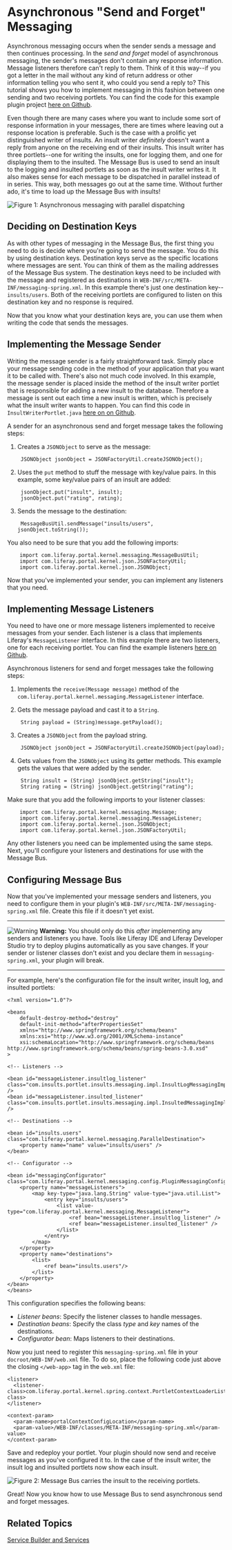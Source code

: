 # Asynchronous "Send and Forget" Messaging 

Asynchronous messaging occurs when the sender sends a message and then continues 
processing. In the *send and forget* model of asynchronous messaging, the 
sender's messages don't contain any response information. Message listeners 
therefore can't reply to them. Think of it this way--if you got a letter in the 
mail without any kind of return address or other information telling you who 
sent it, who could you send a reply to? This tutorial shows you how to implement 
messaging in this fashion between one sending and two receiving portlets. You 
can find the code for this example plugin project [here on Github](https://github.com/ngaskill/liferay-docs/tree/message-bus-tutorials/develop/tutorials/code/msg-bus/async-send-forget/insults-portlet).

Even though there are many cases where you want to include some sort of response 
information in your messages, there are times where leaving out a response 
location is preferable. Such is the case with a prolific yet distinguished 
writer of insults. An insult writer *definitely* doesn't want a reply from 
anyone on the receiving end of their insults. This insult writer has three 
portlets--one for writing the insults, one for logging them, and one for 
displaying them to the insulted. The Message Bus is used to send an insult to 
the logging and insulted portlets as soon as the insult writer writes it. It 
also makes sense for each message to be dispatched in parallel instead of in 
series. This way, both messages go out at the same time. Without further ado, 
it's time to load up the Message Bus with insults!

![Figure 1: Asynchronous messaging with *parallel* dispatching](../../images/msg-bus-async-parallel-msg.png)

## Deciding on Destination Keys 

As with other types of messaging in the Message Bus, the first thing you need to 
do is decide where you're going to send the message. You do this by using 
destination keys. Destination keys serve as the specific locations where 
messages are sent. You can think of them as the mailing addresses of the Message 
Bus system. The destination keys need to be included with the message and 
registered as destinations in `WEB-INF/src/META-INF/messaging-spring.xml`. In 
this example there's just one destination key--`insults/users`. Both of the 
receiving portlets are configured to listen on this destination key and no 
response is required. 

Now that you know what your destination keys are, you can use them when writing 
the code that sends the messages. 

## Implementing the Message Sender

Writing the message sender is a fairly straightforward task. Simply place your 
message sending code in the method of your application that you want it to be 
called with. There's also not much code involved. In this example, the message 
sender is placed inside the method of the insult writer portlet that is 
responsible for adding a new insult to the database. Therefore a message is sent 
out each time a new insult is written, which is precisely what the insult writer 
wants to happen. You can find this code in `InsultWriterPortlet.java` [here on on Github](https://github.com/ngaskill/liferay-docs/blob/message-bus-tutorials/develop/tutorials/code/msg-bus/async-send-forget/insults-portlet/docroot/WEB-INF/src/com/insults/portlet/insults/InsultWriterPortlet.java).

A sender for an asynchronous send and forget message takes the following steps:

1. Creates a `JSONObject` to serve as the message:

        JSONObject jsonObject = JSONFactoryUtil.createJSONObject();

2. Uses the `put` method to stuff the message with key/value pairs. In this 
   example, some key/value pairs of an insult are added:
   
        jsonObject.put("insult", insult);
        jsonObject.put("rating", rating);

3. Sends the message to the destination:

        MessageBusUtil.sendMessage("insults/users", jsonObject.toString());
        
You also need to be sure that you add the following imports:

        import com.liferay.portal.kernel.messaging.MessageBusUtil;
        import com.liferay.portal.kernel.json.JSONFactoryUtil;
        import com.liferay.portal.kernel.json.JSONObject;

Now that you've implemented your sender, you can implement any listeners that 
you need.

## Implementing Message Listeners

You need to have one or more message listeners implemented to receive messages 
from your sender. Each listener is a class that implements Liferay's 
`MessageListener` interface. In this example there are two listeners, one for 
each receiving portlet. You can find the example listeners [here on Github](https://github.com/ngaskill/liferay-docs/tree/message-bus-tutorials/develop/tutorials/code/msg-bus/async-send-forget/insults-portlet/docroot/WEB-INF/src/com/insults/portlet/insults/messaging/impl).

Asynchronous listeners for send and forget messages take the following steps: 

1. Implements the `receive(Message message)` method of the
   `com.liferay.portal.kernel.messaging.MessageListener` interface.

2. Gets the message payload and cast it to a `String`.

        String payload = (String)message.getPayload();

3. Creates a `JSONObject` from the payload string.

        JSONObject jsonObject = JSONFactoryUtil.createJSONObject(payload);

4. Gets values from the `JSONObject` using its getter methods. This example gets 
   the values that were added by the sender.

        String insult = (String) jsonObject.getString("insult");
        String rating = (String) jsonObject.getString("rating");

Make sure that you add the following imports to your listener classes:

        import com.liferay.portal.kernel.messaging.Message;
        import com.liferay.portal.kernel.messaging.MessageListener;
        import com.liferay.portal.kernel.json.JSONObject;
        import com.liferay.portal.kernel.json.JSONFactoryUtil;
        
Any other listeners you need can be implemented using the same steps. Next, 
you'll configure your listeners and destinations for use with the Message Bus. 

## Configuring Message Bus 

Now that you've implemented your message senders and listeners, you need to 
configure them in your plugin's `WEB-INF/src/META-INF/messaging-spring.xml` 
file. Create this file if it doesn't yet exist. 

---

 ![Warning](../../images/tip.png) **Warning:** You should only do this *after* 
implementing any senders and listeners you have. Tools like Liferay IDE and 
Liferay Developer Studio try to deploy plugins automatically as you save 
changes. If your sender or listener classes don't exist and you declare them in 
`messaging-spring.xml`, your plugin will break. 

---

For example, here's the configuration file for the insult writer, insult log, 
and insulted portlets: 

    <?xml version="1.0"?>

    <beans
	    default-destroy-method="destroy"
	    default-init-method="afterPropertiesSet"
	    xmlns="http://www.springframework.org/schema/beans"
	    xmlns:xsi="http://www.w3.org/2001/XMLSchema-instance"
	    xsi:schemaLocation="http://www.springframework.org/schema/beans http://www.springframework.org/schema/beans/spring-beans-3.0.xsd"
    >

	<!-- Listeners -->
	
	<bean id="messageListener.insultlog_listener" class="com.insults.portlet.insults.messaging.impl.InsultLogMessagingImpl" />
	<bean id="messageListener.insulted_listener" class="com.insults.portlet.insults.messaging.impl.InsultedMessagingImpl" />
	
	<!-- Destinations -->

    <bean id="insults.users" class="com.liferay.portal.kernel.messaging.ParallelDestination">
		<property name="name" value="insults/users" />
	</bean>
	
    <!-- Configurator -->

	<bean id="messagingConfigurator" class="com.liferay.portal.kernel.messaging.config.PluginMessagingConfigurator">
		<property name="messageListeners">
			<map key-type="java.lang.String" value-type="java.util.List">
				<entry key="insults/users">
					<list value-type="com.liferay.portal.kernel.messaging.MessageListener">
						<ref bean="messageListener.insultlog_listener" /> 
						<ref bean="messageListener.insulted_listener" />
					</list>
				</entry>
			</map>
		</property>
        <property name="destinations">
            <list>
                <ref bean="insults.users"/>
            </list>
        </property>
	</bean>
    </beans>

This configuration specifies the following beans: 

- *Listener beans*: Specify the listener classes to handle messages.
- *Destination beans*: Specify the class *type* and *key* names of the
   destinations.
- *Configurator bean*: Maps listeners to their destinations.

Now you just need to register this `messaging-spring.xml` file in your 
`docroot/WEB-INF/web.xml` file. To do so, place the following code just above 
the closing `</web-app>` tag in the `web.xml` file: 

    <listener>
      <listener-class>com.liferay.portal.kernel.spring.context.PortletContextLoaderListener</listener-class>
    </listener>

    <context-param>
      <param-name>portalContextConfigLocation</param-name>
      <param-value>/WEB-INF/classes/META-INF/messaging-spring.xml</param-value>
    </context-param>

Save and redeploy your portlet. Your plugin should now send and receive messages 
as you've configured it to.	In the case of the insult writer, the insult log 
and insulted portlets now show each insult. 

![Figure 2: Message Bus carries the insult to the receiving portlets.](../../images/msg-bus-insults.png)

Great! Now you know how to use Message Bus to send asynchronous send and forget 
messages. 

## Related Topics

[Service Builder and Services](/develop/tutorials/-/knowledge_base/service-builder-lp-6-2-develop-tutorial)
